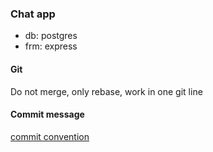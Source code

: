 ### Chat app
- db: postgres
- frm: express

#### Git
Do not merge, only rebase, work in one git line

#### Commit message
[commit convention](https://www.conventionalcommits.org/en/v1.0.0/)
